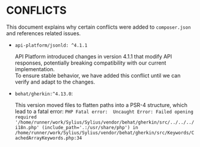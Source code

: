 # CONFLICTS

This document explains why certain conflicts were added to `composer.json` and
references related issues.

- `api-platform/jsonld: ^4.1.1`

  API Platform introduced changes in version 4.1.1 that modify API responses, potentially breaking compatibility with our current implementation.  
  To ensure stable behavior, we have added this conflict until we can verify and adapt to the changes.

- `behat/gherkin:^4.13.0`:

  This version moved files to flatten paths into a PSR-4 structure, which lead to a fatal error:
  `PHP Fatal error:  Uncaught Error: Failed opening required '/home/runner/work/Sylius/Sylius/vendor/behat/gherkin/src/../../../i18n.php' (include_path='.:/usr/share/php') in /home/runner/work/Sylius/Sylius/vendor/behat/gherkin/src/Keywords/CachedArrayKeywords.php:34`
